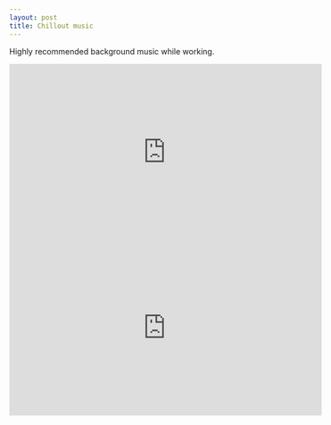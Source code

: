 ```yaml
---
layout: post
title: Chillout music
---
```


Highly recommended background music while working.

<iframe width="560" height="315" src="https://www.youtube.com/embed/Z8Y1MalRrDc" frameborder="0" allowfullscreen></iframe>


<iframe width="560" height="315" src="https://www.youtube.com/embed/lh4brL7PC2E" frameborder="0" allowfullscreen></iframe>
